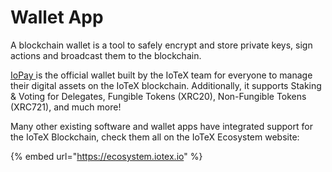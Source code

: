 # Wallet App

A blockchain wallet is a tool to safely encrypt and store private keys, sign actions and broadcast them to the blockchain.

[IoPay ](https://iopay.iotex.io/)is the official wallet built by the IoTeX team for everyone to manage their digital assets on the IoTeX blockchain. Additionally, it supports Staking & Voting for Delegates, Fungible Tokens \(XRC20\), Non-Fungible Tokens \(XRC721\), and much more!

Many other existing software and wallet apps have integrated support for the IoTeX Blockchain, check them all on the IoTeX Ecosystem website:

{% embed url="https://ecosystem.iotex.io" %}





